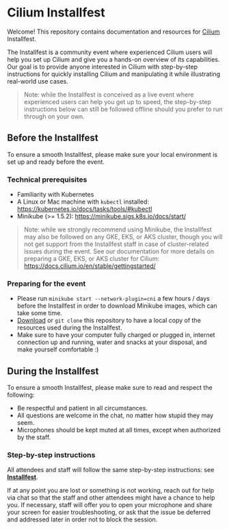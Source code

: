 # Cilium Installfest

Welcome! This repository contains documentation and resources for [Cilium](https://github.com/cilium/cilium) Installfest.

The Installfest is a community event where experienced Cilium users will help you set up Cilium and give you a hands-on overview of its capabilities.
Our goal is to provide anyone interested in Cilium with step-by-step instructions for quickly installing Cilium and manipulating it while illustrating real-world use cases.

> Note: while the Installfest is conceived as a live event where experienced users can help you get up to speed, the step-by-step instructions below can still be followed offline should you prefer to run through on your own.

## Before the Installfest

To ensure a smooth Installfest, please make sure your local environment is set up and ready before the event.

### Technical prerequisites

- Familiarity with Kubernetes
- A Linux or Mac machine with `kubectl` installed: https://kubernetes.io/docs/tasks/tools/#kubectl
- Minikube (>= 1.5.2): https://minikube.sigs.k8s.io/docs/start/

> Note: while we strongly recommend using Minikube, the Installfest may also be followed on any GKE, EKS, or AKS cluster, though you will not get support from the Installfest staff in case of cluster-related issues during the event.
> See our documentation for more details on preparing a GKE, EKS, or AKS cluster for Cilium: https://docs.cilium.io/en/stable/gettingstarted/

### Preparing for the event

- Please run `minikube start --network-plugin=cni` a few hours / days before the Installfest in order to download Minikube images, which can take some time.
- [Download](https://github.com/cilium/installfest/archive/refs/heads/main.zip) or `git clone` this repository to have a local copy of the resources used during the Installfest.
- Make sure to have your computer fully charged or plugged in, internet connection up and running, water and snacks at your disposal, and make yourself comfortable :)

## During the Installfest

To ensure a smooth Installfest, please make sure to read and respect the following:

- Be respectful and patient in all circumstances.
- All questions are welcome in the chat, no matter how stupid they may seem.
- Microphones should be kept muted at all times, except when authorized by the staff.

### Step-by-step instructions

All attendees and staff will follow the same step-by-step instructions: see [**Installfest**](./installfest).

If at any point you are lost or something is not working, reach out for help via chat so that the staff and other attendees might have a chance to help you.
If necessary, staff will offer you to open your microphone and share your screen for easier troubleshooting, or ask that the issue be deferred and addressed later in order not to block the session.
